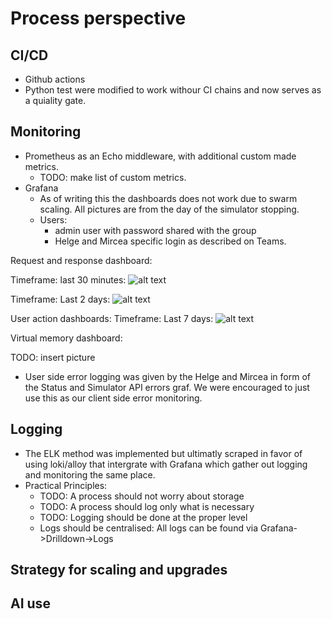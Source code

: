 # Process perspective

## CI/CD
- Github actions
- Python test were modified to work withour CI chains and now serves as a quiality gate. <!-- This is from a task description:  https://github.com/itu-devops/lecture_notes/blob/master/sessions/session_07/README_TASKS.md -->

## Monitoring 
<!-- Monitoring choice arguments is not a requirement (I checked)  -->
- Prometheus as an Echo middleware, with additional custom made metrics.
    - TODO: make list of custom metrics.
- Grafana
    - As of writing this the dashboards does not work due to swarm scaling. All pictures are from the day of the simulator stopping. 
    - Users:
        - admin user with password shared with the group
        - Helge and Mircea specific login as described on Teams.

Request and response dashboard:

Timeframe: last 30 minutes:
![alt text](image.png)

Timeframe: Last 2 days:
![alt text](image-1.png)

User action dashboards:
Timeframe: Last 7 days:
![alt text](image-2.png)

Virtual memory dashboard:

TODO: insert picture

- User side error logging was given by the Helge and Mircea in form of the Status and Simulator API errors graf. We were encouraged to just use this as our client side error monitoring. <!-- Helge said this in a lecture  -->

## Logging
- The ELK method was implemented but ultimatly scraped in favor of using loki/alloy that intergrate with Grafana which gather out logging and monitoring the same place. 
- Practical Principles:
    - TODO: A process should not worry about storage
    - TODO: A process should log only what is necessary
    - TODO: Logging should be done at the proper level 
    - Logs should be centralised: All logs can be found via Grafana->Drilldown->Logs

## Strategy for scaling and upgrades

## AI use

